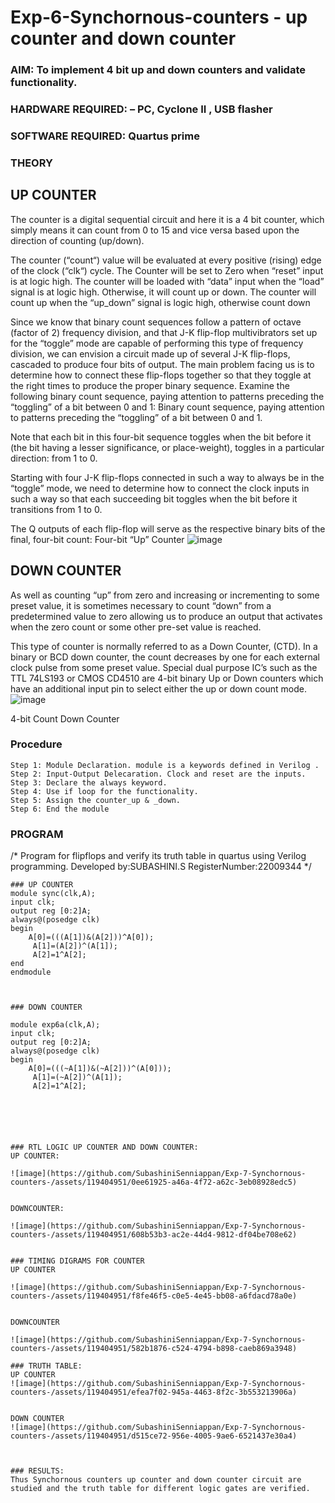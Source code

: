 # Exp-6-Synchornous-counters - up counter and down counter 
### AIM: To implement 4 bit up and down counters and validate  functionality.
### HARDWARE REQUIRED:  – PC, Cyclone II , USB flasher
### SOFTWARE REQUIRED:   Quartus prime
### THEORY 

## UP COUNTER 
The counter is a digital sequential circuit and here it is a 4 bit counter, which simply means it can count from 0 to 15 and vice versa based upon the direction of counting (up/down). 

The counter (“count“) value will be evaluated at every positive (rising) edge of the clock (“clk“) cycle.
The Counter will be set to Zero when “reset” input is at logic high.
The counter will be loaded with “data” input when the “load” signal is at logic high. Otherwise, it will count up or down.
The counter will count up when the “up_down” signal is logic high, otherwise count down

Since we know that binary count sequences follow a pattern of octave (factor of 2) frequency division, and that J-K flip-flop multivibrators set up for the “toggle” mode are capable of performing this type of frequency division, we can envision a circuit made up of several J-K flip-flops, cascaded to produce four bits of output.
The main problem facing us is to determine how to connect these flip-flops together so that they toggle at the right times to produce the proper binary sequence.
Examine the following binary count sequence, paying attention to patterns preceding the “toggling” of a bit between 0 and 1:
Binary count sequence, paying attention to patterns preceding the “toggling” of a bit between 0 and 1.

Note that each bit in this four-bit sequence toggles when the bit before it (the bit having a lesser significance, or place-weight), toggles in a particular direction: from 1 to 0.



 
 

Starting with four J-K flip-flops connected in such a way to always be in the “toggle” mode, we need to determine how to connect the clock inputs in such a way so that each succeeding bit toggles when the bit before it transitions from 1 to 0.

The Q outputs of each flip-flop will serve as the respective binary bits of the final, four-bit count:
Four-bit “Up” Counter
![image](https://github.com/SubashiniSenniappan/Exp-7-Synchornous-counters-/assets/119404951/0a16658e-46ae-4560-9589-c4c5c829fdab)



## DOWN COUNTER 

As well as counting “up” from zero and increasing or incrementing to some preset value, it is sometimes necessary to count “down” from a predetermined value to zero allowing us to produce an output that activates when the zero count or some other pre-set value is reached.

This type of counter is normally referred to as a Down Counter, (CTD). In a binary or BCD down counter, the count decreases by one for each external clock pulse from some preset value. Special dual purpose IC’s such as the TTL 74LS193 or CMOS CD4510 are 4-bit binary Up or Down counters which have an additional input pin to select either the up or down count mode.
![image](https://user-images.githubusercontent.com/36288975/169644844-1a14e123-7228-4ed8-81a9-eb937dff4ac8.png)


4-bit Count Down Counter
### Procedure
```
Step 1: Module Declaration. module is a keywords defined in Verilog . 
Step 2: Input-Output Delecaration. Clock and reset are the inputs. 
Step 3: Declare the always keyword. 
Step 4: Use if loop for the functionality.
Step 5: Assign the counter_up & _down.
Step 6: End the module
```




### PROGRAM 
/*
Program for flipflops  and verify its truth table in quartus using Verilog programming.
Developed by:SUBASHINI.S
RegisterNumber:22009344
*/
```
### UP COUNTER
module sync(clk,A);
input clk;
output reg [0:2]A;
always@(posedge clk)
begin
    A[0]=(((A[1])&(A[2]))^A[0]);
	 A[1]=(A[2])^(A[1]);
	 A[2]=1^A[2];
end 
endmodule



### DOWN COUNTER

module exp6a(clk,A);
input clk;
output reg [0:2]A;
always@(posedge clk)
begin
    A[0]=(((~A[1])&(~A[2]))^(A[0]));
	 A[1]=(~A[2])^(A[1]);
	 A[2]=1^A[2];






### RTL LOGIC UP COUNTER AND DOWN COUNTER:
UP COUNTER:

![image](https://github.com/SubashiniSenniappan/Exp-7-Synchornous-counters-/assets/119404951/0ee61925-a46a-4f72-a62c-3eb08928edc5)


DOWNCOUNTER:

![image](https://github.com/SubashiniSenniappan/Exp-7-Synchornous-counters-/assets/119404951/608b53b3-ac2e-44d4-9812-df04be708e62)


### TIMING DIGRAMS FOR COUNTER  
UP COUNTER

![image](https://github.com/SubashiniSenniappan/Exp-7-Synchornous-counters-/assets/119404951/f8fe46f5-c0e5-4e45-bb08-a6fdacd78a0e)


DOWNCOUNTER

![image](https://github.com/SubashiniSenniappan/Exp-7-Synchornous-counters-/assets/119404951/582b1876-c524-4794-b898-caeb869a3948)

### TRUTH TABLE:
UP COUNTER
![image](https://github.com/SubashiniSenniappan/Exp-7-Synchornous-counters-/assets/119404951/efea7f02-945a-4463-8f2c-3b553213906a)


DOWN COUNTER
![image](https://github.com/SubashiniSenniappan/Exp-7-Synchornous-counters-/assets/119404951/d515ce72-956e-4005-9ae6-6521437e30a4)



### RESULTS:
Thus Synchornous counters up counter and down counter circuit are studied and the truth table for different logic gates are verified.

